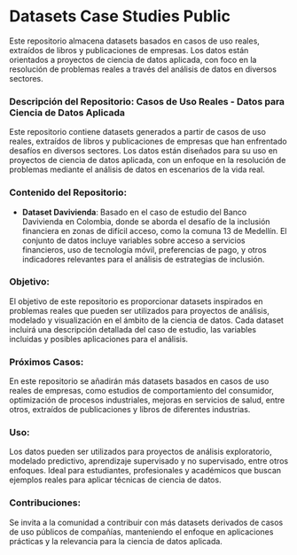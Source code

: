 # Datasets Case Studies Public
Este repositorio almacena datasets basados en casos de uso reales, extraídos de libros y publicaciones de empresas. Los datos están orientados a proyectos de ciencia de datos aplicada, con foco en la resolución de problemas reales a través del análisis de datos en diversos sectores.


### Descripción del Repositorio: **Casos de Uso Reales - Datos para Ciencia de Datos Aplicada**

Este repositorio contiene datasets generados a partir de casos de uso reales, extraídos de libros y publicaciones de empresas que han enfrentado desafíos en diversos sectores. Los datos están diseñados para su uso en proyectos de ciencia de datos aplicada, con un enfoque en la resolución de problemas mediante el análisis de datos en escenarios de la vida real.

### Contenido del Repositorio:
- **Dataset Davivienda**: Basado en el caso de estudio del Banco Davivienda en Colombia, donde se aborda el desafío de la inclusión financiera en zonas de difícil acceso, como la comuna 13 de Medellín. El conjunto de datos incluye variables sobre acceso a servicios financieros, uso de tecnología móvil, preferencias de pago, y otros indicadores relevantes para el análisis de estrategias de inclusión.
  
### Objetivo:
El objetivo de este repositorio es proporcionar datasets inspirados en problemas reales que pueden ser utilizados para proyectos de análisis, modelado y visualización en el ámbito de la ciencia de datos. Cada dataset incluirá una descripción detallada del caso de estudio, las variables incluidas y posibles aplicaciones para el análisis.

### Próximos Casos:
En este repositorio se añadirán más datasets basados en casos de uso reales de empresas, como estudios de comportamiento del consumidor, optimización de procesos industriales, mejoras en servicios de salud, entre otros, extraídos de publicaciones y libros de diferentes industrias.

### Uso:
Los datos pueden ser utilizados para proyectos de análisis exploratorio, modelado predictivo, aprendizaje supervisado y no supervisado, entre otros enfoques. Ideal para estudiantes, profesionales y académicos que buscan ejemplos reales para aplicar técnicas de ciencia de datos.

### Contribuciones:
Se invita a la comunidad a contribuir con más datasets derivados de casos de uso públicos de compañías, manteniendo el enfoque en aplicaciones prácticas y la relevancia para la ciencia de datos aplicada.
